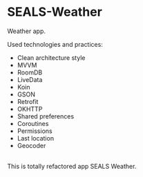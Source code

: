 # SEALS-Weather
Weather app.</br>

Used technologies and practices:
- Сlean architecture style
- MVVM
- RoomDB
- LiveData
- Koin
- GSON
- Retrofit
- OKHTTP
- Shared preferences
- Coroutines
- Permissions
- Last location
- Geocoder
</br>
This is totally refactored app SEALS Weather.
